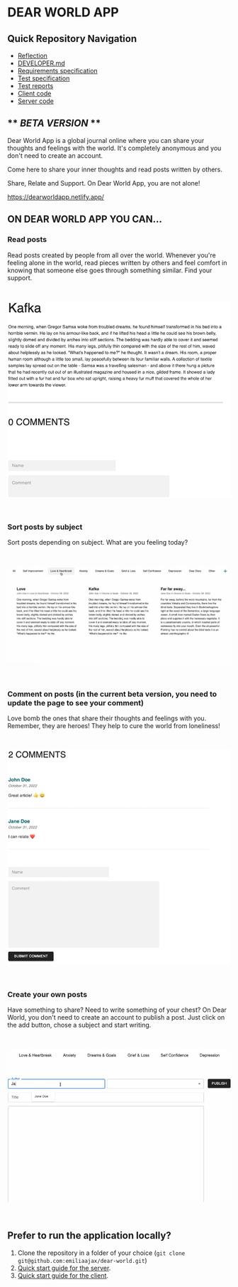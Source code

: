 # DEAR WORLD APP

## Quick Repository Navigation
- [Reflection](https://github.com/emiliaajax/dear-world/blob/main/release/reflection.md)
- [DEVELOPER.md](https://github.com/emiliaajax/dear-world/blob/main/DEVELOPER.md)
- [Requirements specification](https://github.com/emiliaajax/dear-world/blob/main/release/requirements-specification.md)
- [Test specification](https://github.com/emiliaajax/dear-world/blob/main/release/test-specification.md)
- [Test reports](https://github.com/emiliaajax/dear-world/tree/main/release/test-reports)
- [Client code](https://github.com/emiliaajax/dear-world/tree/main/client)
- [Server code](https://github.com/emiliaajax/dear-world/tree/main/server)

## ** ***BETA VERSION*** **

Dear World App is a global journal online where you can share your thoughts and feelings with the world. It's completely anonymous and you don't need to create an account.

Come here to share your inner thoughts and read posts written by others.

Share, Relate and Support. On Dear World App, you are not alone!

https://dearworldapp.netlify.app/ 

## ON DEAR WORLD APP YOU CAN...

### Read posts
Read posts created by people from all over the world. Whenever you're feeling alone in the world, read pieces written by others and feel comfort in knowing that someone else goes through something similar. Find your support.

<br />

![Read posts](./release/images/read-post.png)

<br />

### Sort posts by subject
Sort posts depending on subject. What are you feeling today? 

<br />

![Sort posts](./release/images/sort-posts.gif)

<br />

### Comment on posts (in the current beta version, you need to update the page to see your comment)
Love bomb the ones that share their thoughts and feelings with you. Remember, they are heroes! They help to cure the world from loneliness!

<br />

![Comment posts](./release/images/comment-post.png)

<br />

### Create your own posts
Have something to share? Need to write something of your chest? On Dear World, you don't need to create an account to publish a post. Just click on the add button, chose a subject and start writing.

<br />

![Create posts](./release/images/create-post.gif)

<br />

## Prefer to run the application locally?

1. Clone the repository in a folder of your choice (`git clone git@github.com:emiliaajax/dear-world.git`)
2. [Quick start guide for the server](https://github.com/emiliaajax/dear-world/blob/main/server/README.md).
3. [Quick start guide for the client](https://github.com/emiliaajax/dear-world/blob/main/client/README.md). 
